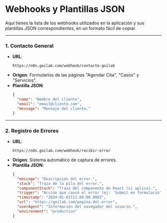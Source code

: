 # Webhooks y Plantillas JSON

Aquí tienes la lista de los webhooks utilizados en la aplicación y sus plantillas JSON correspondientes, en un formato fácil de copiar.

---

### 1. Contacto General

- **URL**: 
  ```
  https://n8n.goilab.com/webhook/contacto-goilab
  ```
- **Origen**: Formularios de las páginas "Agendar Cita", "Casos" y "Servicios".
- **Plantilla JSON**:
  ```json
  {
    "name": "Nombre del cliente",
    "email": "email@cliente.com",
    "message": "Mensaje del cliente."
  }
  ```

---

### 2. Registro de Errores

- **URL**: 
  ```
  https://n8n.goilab.com/webhook/recibir-error
  ```
- **Origen**: Sistema automático de captura de errores.
- **Plantilla JSON**:
  ```json
  {
    "message": "Descripción del error.",
    "stack": "Traza de la pila del error.",
    "componentStack": "Traza del componente de React (si aplica).",
    "trigger": "Acción que causó el error (ej: 'Submit en formulario').",
    "timestamp": "2024-01-01T12:00:00.000Z",
    "url": "https://goilab.com/pagina-del-error",
    "userAgent": "Información del navegador del usuario.",
    "environment": "production"
  }
  ```
